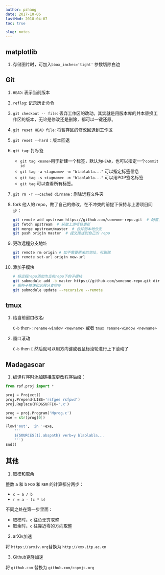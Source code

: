 ```yaml
---
author: pzhang
date: 2017-10-06
lastMod: 2018-04-07
toc: true

slug: notes
---
```


## matplotlib

1. 存储图片时，可加入`bbox_inches='tight'` 参数切除白边


## Git

1. `HEAD`: 表示当前版本

2. `reflog`: 记录历史命令

3. `git checkout -- file`: 丢弃工作区的改动。其实就是用版本库的并本替换工作区的版本，无论是修改还是删除，都可以一键还原。

4. `git reset HEAD file`: 将暂存区的修改回退到工作区

5. `git reset --hard `: 版本回退

6. `git tag`: 打标签
    - `git tag <name>`用于新建一个标签，默认为`HEAD`，也可以指定一个`commit id`
    - `git tag -a <tagname> -m "blablabla..."` 可以指定标签信息
    - `git tag -s <tagname> -m "blablabla..."` 可以用PGP签名标签
    - `git tag` 可以查看所有标签。

7. `git rm -r --cached dirname` : 删除远程文件夹

8. fork 他人的 repo，做了自己的修改，在不冲突的前提下保持与上游项目同步：

    ```bash
    git remote add upstream https://github.com/someone-repo.git  # 配置上游项目地址
    git fetch upstream  # 获取上游项目更新
    git merge upstream/master  # 合并到本地分支
    git push origin master  # 提交推送到自己的 repo
    ```

9. 更改远程分支地址

    ```bash
    git remote rm origin # 如不需要原来的地址，可删除
    git remote set-url origin new-url
    ```

10. 添加子模块

    ```bash
    # 将远程repo添加为当前repo下的子模块
    git submodule add -b master https://github.com/someone-repo.git dirname
    # 保持子模块和远程分支同步
    git submodule update --recursive --remote
    ```

## tmux

1. 给当前窗口改名:

    `C-b` then`·:rename-window <newname>` 或者 `tmux renane-window <newname>`

2. 窗口滚动

    `C-b` then `[`  然后就可以用方向键或者鼠标滚轮进行上下滚动了


## Madagascar

1. 编译程序时添加链接库更改程序后缀：

```python
from rsf.proj import *

proj = Project()
proj.Prepend(LIBS='rsfgee rsfpwd')
proj.Replace(PROGSUFFIX='.x')

prog = proj.Program('Mprog.c')
exe = str(prog[0])

Flow('out', 'in '+exe,
    '''
    ${SOURCES[1].abspath} verb=y blablabla...
    ''')
End()
```

## 其他

1. 取模和取余

整数 a 和 b
`MOD` 和 `REM` 的计算都分两步：

- `c = a / b`
- `r = a - (c * b)`

不同之处在第一步里面：

- 取模时，`c` 往负无穷取整
- 取余时，`c` 往靠近零的方向取整

2. arXiv加速

将 `https://arxiv.org`替换为 `http://xxx.itp.ac.cn`

3. Github克隆加速

将 `github.com` 替换为 `github.com/cnpmjs.org`

